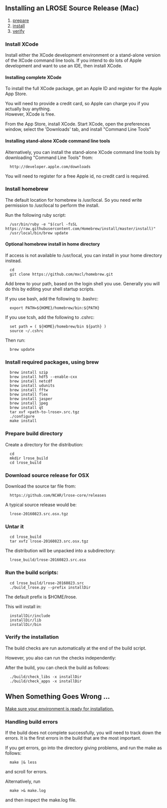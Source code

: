 
## Installing an LROSE Source Release (Mac)

1. [prepare](#prepare)
2. [install](#install)
3. [verify](#verify)


<a name="prepare"/>

### Install XCode

Install either the XCode development environment or a stand-alone version of the
XCode command line tools.  If you intend to do lots of Apple development and
want to use an IDE, then install XCode.

#### Installing complete XCode

To install the full XCode package, get an Apple ID and register for the Apple App Store.

You will need to provide a credit card, so Apple can charge you if you actually buy anything.  
However, XCode is free.

From the App Store, install XCode.
Start XCode, open the preferences window, select the 'Downloads' tab, and 
install "Command Line Tools"

#### Installing stand-alone XCode command line tools

Alternatively, you can install the stand-alone XCode command line tools by downloading
"Command Line Tools" from:

```
  http://developer.apple.com/downloads
```

You will need to register for a free Apple id, no credit card is required.

### Install homebrew

The default location for homebrew is /usr/local. So you need write permission
to /usr/local to perform the install.

Run the following ruby script:

```
  /usr/bin/ruby -e "$(curl -fsSL https://raw.githubusercontent.com/Homebrew/install/master/install)"
  /usr/local/bin/brew update
```

#### Optional homebrew install in home directory

If access is not available to /usr/local, you can install in your home directory instead.

```
  cd
  git clone https://github.com/mxcl/homebrew.git
```

Add brew to your path, based on the login shell you use.
Generally you will do this by editing your shell startup scripts.

If you use bash, add the following to .bashrc:
```
  export PATH=${HOME}/homebrew/bin:${PATH}
```

If you use tcsh, add the following to .cshrc:
```
  set path = ( ${HOME}/homebrew/bin ${path} )
  source ~/.cshrc
```

Then run:

```
  brew update
```

### Install required packages, using brew

```
  brew install szip
  brew install hdf5 --enable-cxx
  brew install netcdf
  brew install udunits
  brew install fftw
  brew install flex
  brew install jasper
  brew install jpeg
  brew install qt
  tar xvf <path-to-lrose>.src.tgz
  ./configure
  make install
```
<a name="install"/>

### Prepare build directory

Create a directory for the distribution:

```
  cd
  mkdir lrose_build
  cd lrose_build
```

### Download source release for OSX

Download the source tar file from:

```
  https://github.com/NCAR/lrose-core/releases
```

A typical source release would be:

```
  lrose-20160823.src.osx.tgz
```

### Untar it

```
  cd lrose_build
  tar xvfz lrose-20160823.src.osx.tgz
```

The distribution will be unpacked into a subdirectory:

```
  lrose_build/lrose-20160823.src.osx
```

### Run the build scripts:

```
  cd lrose_build/lrose-20160823.src
  ./build_lrose.py --prefix installDir
```

The default prefix is $HOME/lrose.

This will install in:

```
  installDir/include
  installDir/lib
  installDir/bin
```

<a name="verify"/>

### Verify the installation

The build checks are run automatically at the end of the build script.

However, you also can run the checks independently:

After the build, you can check the build as follows:

```
  ./build/check_libs -x installDir
  ./build/check_apps -x installDir
```

## When Something Goes Wrong ...

[Make sure your environment is ready for installation.](dev/README_OSX_PREPARE_ENVIRONMENT.md)

### Handling build errors

If the build does not complete successfully, you will need to
track down the errors. It is the first errors in the build that
are the most important.

If you get errors, go into the directory giving problems, and
run the make as follows:

```
  make |& less
```

and scroll for errors.

Alternatively, run

```
  make >& make.log
```

and then inspect the make.log file.





